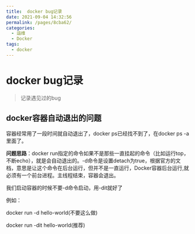 ```yaml
---
title:  docker bug记录
date: 2021-09-04 14:32:56
permalink: /pages/8cba62/
categories:
  - 运维
  - Docker
tags:
  - docker
---
```


#  docker bug记录

> 记录遇见过的bug

## docker容器自动退出的问题

容器经常用了一段时间就自动退出了，docker ps已经找不到了，在docker ps -a里面了。

**问题思路**：docker run指定的命令如果不是那些一直挂起的命令（比如运行top，不断echo），就是会自动退出的。-d命令是设置detach为true，根据官方的文档，意思是让这个命令在后台运行，但并不是一直运行，Docker容器后台运行,就必须有一个前台进程。主线程结束，容器会退出。

我们启动容器的时候不要-d命令启动，用-dit就好了

例如：

docker run -d hello-world(不要这么做)

docker run -dit hello-world(推荐)   
